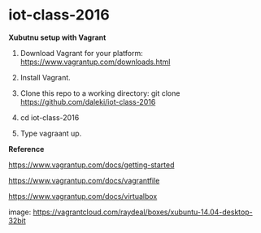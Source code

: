 # iot-class-2016**Xubutnu setup with Vagrant**1. Download Vagrant for your platform:https://www.vagrantup.com/downloads.html2. Install Vagrant.3. Clone this repo to a working directory:git clone https://github.com/daleki/iot-class-20164. cd iot-class-20165. Type vagraant up.**Reference**https://www.vagrantup.com/docs/getting-started
https://www.vagrantup.com/docs/vagrantfile
https://www.vagrantup.com/docs/virtualbox
image: https://vagrantcloud.com/raydeal/boxes/xubuntu-14.04-desktop-32bit